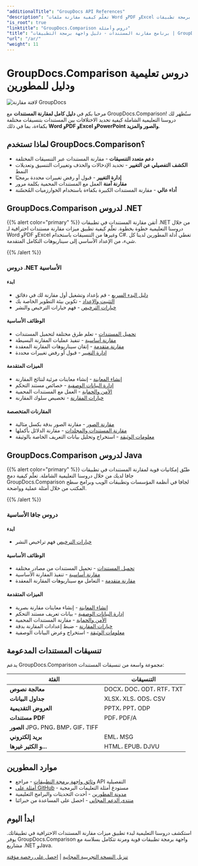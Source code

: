 ```yaml
---
"additionalTitle": "GroupDocs API References"
"description": "تعلّم كيفية مقارنة ملفات Word وPDF وExcel وغيرها من تنسيقات المستندات باستخدام واجهة برمجة تطبيقات GroupDocs.Comparison. دروس تعليمية خطوة بخطوة لمطوري .NET وJava مع أمثلة برمجية."
"is_root": true
"linktitle": "GroupDocs.Comparison دروس وأمثلة"
"title": "برنامج مقارنة المستندات - دليل واجهة برمجة التطبيقات | GroupDocs.Comparison"
"url": "/ar/"
"weight": 11
---
```


# GroupDocs.Comparison دروس تعليمية ودليل للمطورين

![لافتة مقارنة GroupDocs](./groupdocs-comparison-net.svg)

مرحبا بكم في **دليل كامل لمقارنة المستندات** مع GroupDocs.Comparison! ستُظهر لك دروسنا التعليمية الشاملة كيفية تحديد الاختلافات بين المستندات بتنسيقات مختلفة بكفاءة، بما في ذلك **Word وPDF وExcel وPowerPoint والصور والمزيد**.

## لماذا تستخدم GroupDocs.Comparison؟

- **دعم متعدد التنسيقات** - مقارنة المستندات عبر التنسيقات المختلفة
- **الكشف التفصيلي عن التغيير** - تحديد الإدخالات والحذف وتغييرات التنسيق وتعديلات النمط
- **إدارة التغيير** - قبول أو رفض تغييرات محددة برمجيًا
- **مقارنة آمنة** العمل مع المستندات المحمية بكلمة مرور
- **أداء عالي** - مقارنة المستندات الكبيرة بكفاءة باستخدام الخوارزميات المُحسّنة

## GroupDocs.Comparison لدروس .NET

{{% alert color="primary" %}}
أتقن مقارنة المستندات في تطبيقات .NET من خلال دروسنا التعليمية خطوة بخطوة. تعلّم كيفية تطبيق ميزات مقارنة مستندات احترافية لـ Word وPDF وExcel وغيرها من التنسيقات باستخدام C#. تغطي أدلة المطورين لدينا كل شيء، من الإعداد الأساسي إلى سيناريوهات التكامل المتقدمة.

{{% /alert %}}

### دروس .NET الأساسية

<div class="row">
<div class="col-md-6">

#### ابدء
- [دليل البدء السريع](./net/quick-start/) - قم بإعداد وتشغيل أول مقارنة لك في دقائق
- [التثبيت والإعداد](./net/getting-started/) - تكوين بيئة التطوير الخاصة بك
- [خيارات الترخيص](./net/licensing-configuration/) - فهم خيارات الترخيص والنشر

#### الوظائف الأساسية
- [تحميل المستندات](./net/document-loading/) - تعلم طرق مختلفة لتحميل المستندات
- [مقارنة أساسية](./net/basic-comparison/) - تنفيذ عمليات المقارنة البسيطة
- [مقارنة متقدمة](./net/advanced-comparison/) - إتقان سيناريوهات المقارنة المعقدة
- [إدارة التغيير](./net/change-management/) - قبول أو رفض تغييرات محددة

</div>
<div class="col-md-6">

#### الميزات المتقدمة
- [إنشاء المعاينة](./net/preview-generation/) - إنشاء معاينات مرئية لنتائج المقارنة
- [إدارة البيانات الوصفية](./net/metadata-management/) - خصائص مستند التحكم
- [الأمن والحماية](./net/security-protection/) - العمل مع المستندات المحمية
- [خيارات المقارنة](./net/comparison-options/) - تخصيص سلوك المقارنة

#### المقارنات المتخصصة
- [مقارنة الصور](./net/image-comparison/) - مقارنة الصور بدقة بكسل مثالية
- [مقارنة المستندات والمجلدات](./net/documents-and-folder-comparison/) - مقارنة الدلائل بأكملها
- [معلومات الوثيقة](./net/document-information/) - استخراج وتحليل بيانات التعريف الخاصة بالوثيقة

</div>
</div>

## GroupDocs.Comparison لدروس Java

{{% alert color="primary" %}}
طبّق إمكانيات قوية لمقارنة المستندات في تطبيقات جافا لديك من خلال دروسنا التعليمية الشاملة. تعلّم كيفية دمج GroupDocs.Comparison لجافا في أنظمة المؤسسات وتطبيقات الويب وبرامج سطح المكتب من خلال أمثلة عملية وواضحة.

{{% /alert %}}

### دروس جافا الأساسية

<div class="row">
<div class="col-md-6">

#### ابدء
- [خيارات الترخيص](./java/licensing-configuration) فهم تراخيص النشر

#### الوظائف الأساسية
- [تحميل المستندات](./java/document-loading/) - تحميل المستندات من مصادر مختلفة
- [مقارنة أساسية](./java/basic-comparison/) - تنفيذ المقارنة الأساسية
- [مقارنة متقدمة](./java/advanced-comparison/) - التعامل مع سيناريوهات المقارنة المعقدة

</div>
<div class="col-md-6">

#### الميزات المتقدمة
- [إنشاء المعاينة](./java/preview-generation/) - إنشاء معاينات مقارنة بصرية
- [إدارة البيانات الوصفية](./java/metadata-management/) - بيانات تعريف مستند التحكم
- [الأمن والحماية](./java/security-protection/) - مقارنة المستندات المحمية
- [خيارات المقارنة](./java/comparison-options/) - ضبط إعدادات المقارنة بدقة
- [معلومات الوثيقة](./java/document-information) - استخراج وعرض البيانات الوصفية

</div>
</div>

## تنسيقات المستندات المدعومة

يدعم GroupDocs.Comparison مجموعة واسعة من تنسيقات المستندات:

| الفئة | التنسيقات |
|----------|---------|
| **معالجة نصوص** | DOCX، DOC، ODT، RTF، TXT |
| **جداول البيانات** | XLSX، XLS، ODS، CSV |
| **العروض التقديمية** | PPTX، PPT، ODP |
| **مستندات PDF** | PDF، PDF/A |
| **الصور** JPG، PNG، BMP، GIF، TIFF |
| **بريد إلكتروني** | EML، MSG |
| **و الكثير غيرها...** | HTML، EPUB، DJVU |

## موارد المطورين

- [وثائق واجهة برمجة التطبيقات](https://reference.groupdocs.com/comparison/) - مراجع API التفصيلية
- [أمثلة على GitHub](https://github.com/groupdocs-comparison/) - مستودع أمثلة التعليمات البرمجية
- [مدونة المطورين](https://blog.groupdocs.com/category/comparison/) - أحدث التحديثات والبرامج التعليمية
- [منتدى الدعم المجاني](https://forum.groupdocs.com/c/comparison/) - احصل على المساعدة من خبرائنا

## ابدأ اليوم

استكشف دروسنا التعليمية لبدء تطبيق ميزات مقارنة المستندات الاحترافية في تطبيقاتك. يوفر GroupDocs.Comparison واجهة برمجة تطبيقات قوية ومرنة تتكامل بسلاسة مع مشاريع .NET وJava.

[تنزيل النسخة التجريبية المجانية](https://releases.groupdocs.com/comparison) | [احصل على رخصة مؤقتة](https://purchase.groupdocs.com/temporary-license)